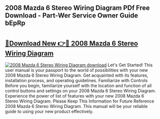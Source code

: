 ## 2008 Mazda 6 Stereo Wiring Diagram PDf Free Download - Part-Wer Service Owner Guide bEpRp

# <h2><a href="http://dfng0u.blite.top/?on=2008+Mazda+6+Stereo+Wiring+Diagram">🔗Download New 👉🔴 2008 Mazda 6 Stereo Wiring Diagram</a></h2>

[![2008 Mazda 6 Stereo Wiring Diagram download](https://i.imgur.com/lujVjoI.png)](http://dfng0u.blite.top/?on=2008+Mazda+6+Stereo+Wiring+Diagram)
Let's Get Started! This user manual is your passport to the world of possibilities with your new 2008 Mazda 6 Stereo Wiring Diagram. Get acquainted with its features, installation process, and operating guidelines. Familiarize with Controls Before you begin, familiarize yourself with the location and function of all control buttons and settings on your 2008 Mazda 6 Stereo Wiring Diagram. Experience the power of list of features with your new 2008 Mazda 6 Stereo Wiring Diagram. Please Keep This Information for Future Reference 2008 Mazda 6 Stereo Wiring Diagram. This manual will be your reliable guide to using your new product effectively.
